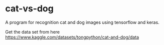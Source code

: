 # cat-vs-dog

A program for recognition cat and dog images using tensorflow and keras. 

Get the data set from here https://www.kaggle.com/datasets/tongpython/cat-and-dog/data


